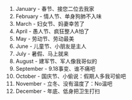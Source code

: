 1. January - 春节、接您二位去我家
2. February - 情人节、单身狗肺不入味
3. March - 妇女节、妈妻幸苦了
4. April - 愚人节、疯狂整人A怕了
5. May - 劳动节、劳动最美
6. June - 儿童节、小朋友是主人
7. July - 暑假、马上就来
8. August - 建军节、军人像我哥似的
9. September - 9.18事变、谁不痛吧
10. October - 国庆节、小偷说：假期人多我可偷吧
11. November - 立冬、没有温度了：No温吧
12. December - 年底、低身把卫生打扫

